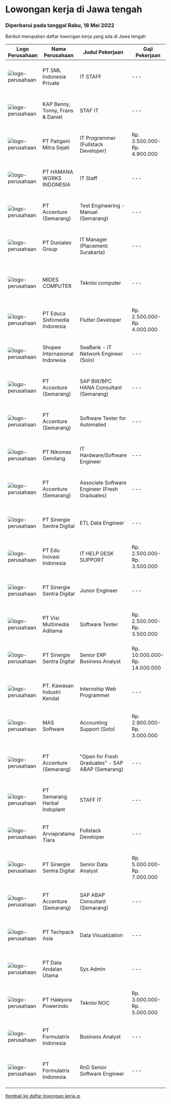 
  # Lowongan kerja di Jawa tengah

  ### Diperbarui pada tanggal Rabu, 18 Mei 2022

  Berikut merupakan daftar lowongan kerja yang ada di Jawa tengah

  |Logo Perusahaan | Nama Perusahaan | Judul Pekerjaan | Gaji Pekerjaan | Lokasi | Deskripsi | Tanggal diunggah | Pranala |
  | -------------- | --------------- | --------------- | --------- | --------- | -------------- | ------- | ----------- |
  |![logo-perusahaan](https://image-service-cdn.seek.com.au/7496821e074b9e4c4cad694f2cf8a095a8faed30/ee4dce1061f3f616224767ad58cb2fc751b8d2dc)|PT SML Indonesia Private|IT STAFF|---|Semarang|IT STAFF SEMARANGRequirements :·        Minimum S1 Any major·        Maximum 35 years old·        LAN and WAN·        Honesty,...|Selasa, 17 Mei 2022|https://www.jobstreet.co.id/id/job/it-staff-3885114?token=0~594fc954-4ae6-4454-b4b6-c150cdd4cad3&sectionRank=1&jobId=jobstreet-id-job-3885114|
|![logo-perusahaan](https://image-service-cdn.seek.com.au/78aea4a2abe246cb49af57865113eb5ea82a0e39/ee4dce1061f3f616224767ad58cb2fc751b8d2dc)|KAP Benny, Tonny, Frans & Daniel|STAF IT|---|Semarang|Menguasai Program Komputer,Membuat program baik aplikasi maupun system operasidengan menggunakan bahasa pemrograman yang ada,Mengolah database dan...|Rabu, 18 Mei 2022|https://www.jobstreet.co.id/id/job/staf-it-3886029?token=0~594fc954-4ae6-4454-b4b6-c150cdd4cad3&sectionRank=2&jobId=jobstreet-id-job-3886029|
|![logo-perusahaan](https://image-service-cdn.seek.com.au/9b7df2ab0d979d4271d919cb3250ae5c63c18055/ee4dce1061f3f616224767ad58cb2fc751b8d2dc)|PT Patigeni Mitra Sejati|IT Programmer (Fullstack Developer)|Rp. 3.500.000-Rp. 4.900.000|Semarang|Kualifikasi: Pendidikan D3/S1 Teknik Informatika/Sistem Informasi/Desain Komunikasi Visual, terbuka untuk lulusan SMK Ilmu Komputer/Multimedia. Usia...|Selasa, 17 Mei 2022|https://www.jobstreet.co.id/id/job/it-programmer-fullstack-developer-3884708?token=0~594fc954-4ae6-4454-b4b6-c150cdd4cad3&sectionRank=3&jobId=jobstreet-id-job-3884708|
|![logo-perusahaan](https://image-service-cdn.seek.com.au/dd8b0ef9c76cb71573d6e0143bc6a87277718290/ee4dce1061f3f616224767ad58cb2fc751b8d2dc)|PT HAMANA WORKS INDONESIA|IT Staff|---|Tegal|Uraian tugas : Troubleshoot computer, printer dan jaringan Diagnosa system error dan issue lainnya Memantau traffic email Pemeliharaan CCTV, Finger...|Jumat, 13 Mei 2022|https://www.jobstreet.co.id/id/job/it-staff-3882022?token=0~594fc954-4ae6-4454-b4b6-c150cdd4cad3&sectionRank=4&jobId=jobstreet-id-job-3882022|
|![logo-perusahaan](https://image-service-cdn.seek.com.au/8aa7e8c3c88d5c5ab00a361acc5db1fab244b0c5/ee4dce1061f3f616224767ad58cb2fc751b8d2dc)|PT Accenture (Semarang)|Test Engineering - Manual (Semarang)|---|Semarang|Responsibilities: Analyzing an organization and designing its processes and system Apply business and functional knowledge including testing...|Selasa, 17 Mei 2022|https://www.jobstreet.co.id/id/job/test-engineering-manual-semarang-3884891?token=0~594fc954-4ae6-4454-b4b6-c150cdd4cad3&sectionRank=5&jobId=jobstreet-id-job-3884891|
|![logo-perusahaan](https://image-service-cdn.seek.com.au/9ae8aad4308070437402caaa983b8a7c2c573dc8/ee4dce1061f3f616224767ad58cb2fc751b8d2dc)|PT Duniatex Group|IT Manager (Placement: Surakarta)|---|Surakarta|Qualifications: Bachelor's degree in Information Technology, Computer Science, Information Systems, or a related field, or equivalent experience Age...|Sabtu, 14 Mei 2022|https://www.jobstreet.co.id/id/job/it-manager-placement%3A-surakarta-3883149?token=0~594fc954-4ae6-4454-b4b6-c150cdd4cad3&sectionRank=6&jobId=jobstreet-id-job-3883149|
|![logo-perusahaan](https://image-service-cdn.seek.com.au/aad02359809991ca7c509bc91c5d4f8636b8b284/ee4dce1061f3f616224767ad58cb2fc751b8d2dc)|MIDES COMPUTER|Teknisi computer|---|Purwokerto|DI BUTUHKAN SEGERA UNTUK POSISI TEKNISI KOMPUTER UARAIAN PEKERJAAN :-MEREPARASI HARDWARE KOMPUTER-MEREPARASI BAGIAN HARDWARE KOMPUTER SEPERTI HARDISK...|Senin, 16 Mei 2022|https://www.jobstreet.co.id/id/job/teknisi-computer-3883629?token=0~594fc954-4ae6-4454-b4b6-c150cdd4cad3&sectionRank=7&jobId=jobstreet-id-job-3883629|
|![logo-perusahaan](https://image-service-cdn.seek.com.au/9e459e4a3ea31c4bf03c13598af4814e9f9938ed/ee4dce1061f3f616224767ad58cb2fc751b8d2dc)|PT Educa Sisfomedia Indonesia|Flutter Developer|Rp. 2.500.000-Rp. 4.000.000|Salatiga|Tugas dan Tanggung Jawab Mengembangkan apps dan atau web berbasis Flutter Melakukan integrasi dengan Backend API Melakukan pengujian internal apps...|Selasa, 17 Mei 2022|https://www.jobstreet.co.id/id/job/flutter-developer-3884341?token=0~594fc954-4ae6-4454-b4b6-c150cdd4cad3&sectionRank=8&jobId=jobstreet-id-job-3884341|
|![logo-perusahaan](https://image-service-cdn.seek.com.au/fdd388d7c0660b20f42d51ac7a110a26e88e3d6c/ee4dce1061f3f616224767ad58cb2fc751b8d2dc)|Shopee Internasional Indonesia|SeaBank - IT Network Engineer (Solo)|---|Jawa Tengah|Job Description: Analyze requirements and perform network and system solutions, planning, installation, and setup of network and system architecture....|Kamis, 12 Mei 2022|https://www.jobstreet.co.id/id/job/seabank-it-network-engineer-solo-3881238?token=0~594fc954-4ae6-4454-b4b6-c150cdd4cad3&sectionRank=9&jobId=jobstreet-id-job-3881238|
|![logo-perusahaan](https://image-service-cdn.seek.com.au/1c2e28fa09a87d89b9dac6106fdc6fa435c484bb/ee4dce1061f3f616224767ad58cb2fc751b8d2dc)|PT Accenture (Semarang)|SAP BW/BPC HANA Consultant (Semarang)|---|Semarang|Responsibilities: Participate in requirement gathering and design phase to define business requirements and data flow design Perform BW/BPC system...|Selasa, 17 Mei 2022|https://www.jobstreet.co.id/id/job/sap-bw-bpc-hana-consultant-semarang-3884789?token=0~594fc954-4ae6-4454-b4b6-c150cdd4cad3&sectionRank=10&jobId=jobstreet-id-job-3884789|
|![logo-perusahaan](https://image-service-cdn.seek.com.au/1c2e28fa09a87d89b9dac6106fdc6fa435c484bb/ee4dce1061f3f616224767ad58cb2fc751b8d2dc)|PT Accenture (Semarang)|Software Tester for Automated|---|Semarang|Job Description Analyzing an organization and designing its processes and system Apply business and functional knowledge including testing standards,...|Sabtu, 14 Mei 2022|https://www.jobstreet.co.id/id/job/software-tester-for-automated-3872119?token=0~594fc954-4ae6-4454-b4b6-c150cdd4cad3&sectionRank=11&jobId=jobstreet-id-job-3872119|
|![logo-perusahaan](https://image-service-cdn.seek.com.au/b1312aff5418d0b13af4553f55b261fee877e27a/ee4dce1061f3f616224767ad58cb2fc751b8d2dc)|PT Nikomas Gemilang|IT Hardware/Software Engineer|---|Pekalongan|Responsibilities: Setting up and installing new hardware and software systems. Diagnosing and troubleshooting computer issues. Maintaining hardware...|Rabu, 11 Mei 2022|https://www.jobstreet.co.id/id/job/it-hardware-software-engineer-3878639?token=0~594fc954-4ae6-4454-b4b6-c150cdd4cad3&sectionRank=12&jobId=jobstreet-id-job-3878639|
|![logo-perusahaan](https://image-service-cdn.seek.com.au/1c2e28fa09a87d89b9dac6106fdc6fa435c484bb/ee4dce1061f3f616224767ad58cb2fc751b8d2dc)|PT Accenture (Semarang)|Associate Software Engineer (Fresh Graduates)|---|Semarang|Responsibility: Responsible for Programming-related tasks such as coding, testing and implementation. Qualifications: Bachelor's Degree is required...|Sabtu, 14 Mei 2022|https://www.jobstreet.co.id/id/job/associate-software-engineer-fresh-graduates-3872113?token=0~594fc954-4ae6-4454-b4b6-c150cdd4cad3&sectionRank=13&jobId=jobstreet-id-job-3872113|
|![logo-perusahaan](https://image-service-cdn.seek.com.au/bd98c12e20bf96961412c1d1500df43d061c59fe/ee4dce1061f3f616224767ad58cb2fc751b8d2dc)|PT Sinergie Sentra Digital|ETL Data Engineer|---|Semarang|About UsPort Cities has been awarded the Best Odoo Partner in the APAC region for three consecutive years (2019, 2020, 2021) and we are currently the...|Senin, 16 Mei 2022|https://www.jobstreet.co.id/id/job/etl-data-engineer-3883683?token=0~594fc954-4ae6-4454-b4b6-c150cdd4cad3&sectionRank=14&jobId=jobstreet-id-job-3883683|
|![logo-perusahaan](https://image-service-cdn.seek.com.au/01a3806715d3b8c3e5b5f7046cb2593351a847cd/ee4dce1061f3f616224767ad58cb2fc751b8d2dc)|PT Edu Inovasi Indonesia|IT HELP DESK SUPPORT|Rp. 2.500.000-Rp. 3.500.000|Semarang|PT. EDU INOVASI INDONESIA [EDUBRAND], kantor pusat di Kota Semarang, membutuhkan Staf IT &amp; HelpDesk [IT HELP DESK SUPPORT] Full Time dengan...|Kamis, 12 Mei 2022|https://www.jobstreet.co.id/id/job/it-help-desk-support-3879645?token=0~594fc954-4ae6-4454-b4b6-c150cdd4cad3&sectionRank=15&jobId=jobstreet-id-job-3879645|
|![logo-perusahaan](https://image-service-cdn.seek.com.au/bd98c12e20bf96961412c1d1500df43d061c59fe/ee4dce1061f3f616224767ad58cb2fc751b8d2dc)|PT Sinergie Sentra Digital|Junior Engineer|---|Semarang|About UsPort Cities has been awarded the Best Odoo Partner in the APAC region for three consecutive years (2019, 2020, 2021) and we are currently the...|Sabtu, 14 Mei 2022|https://www.jobstreet.co.id/id/job/junior-engineer-3870495?token=0~594fc954-4ae6-4454-b4b6-c150cdd4cad3&sectionRank=16&jobId=jobstreet-id-job-3870495|
|![logo-perusahaan](https://image-service-cdn.seek.com.au/b8528c389ba1b59ec14f571684d5a518b5b2a7b1/ee4dce1061f3f616224767ad58cb2fc751b8d2dc)|PT Visi Multimedia Aditama|Software Tester|Rp. 2.500.000-Rp. 3.500.000|Jawa Tengah|Responsibilities : Use and test software to identify and eliminate bugs in applications. Performe specific tests, examines all aspects of a product...|Jumat, 13 Mei 2022|https://www.jobstreet.co.id/id/job/software-tester-3882662?token=0~594fc954-4ae6-4454-b4b6-c150cdd4cad3&sectionRank=17&jobId=jobstreet-id-job-3882662|
|![logo-perusahaan](https://image-service-cdn.seek.com.au/bd98c12e20bf96961412c1d1500df43d061c59fe/ee4dce1061f3f616224767ad58cb2fc751b8d2dc)|PT Sinergie Sentra Digital|Senior ERP Business Analyst|Rp. 10.000.000-Rp. 14.000.000|Jakarta Raya|About UsPort Cities has been awarded the Best Odoo Partner in the APAC region for three consecutive years (2019, 2020, 2021) and we are currently the...|Sabtu, 14 Mei 2022|https://www.jobstreet.co.id/id/job/senior-erp-business-analyst-3870491?token=0~594fc954-4ae6-4454-b4b6-c150cdd4cad3&sectionRank=18&jobId=jobstreet-id-job-3870491|
|![logo-perusahaan](https://image-service-cdn.seek.com.au/4777cfd62677e825f561371d10c35c5b1b981348/ee4dce1061f3f616224767ad58cb2fc751b8d2dc)|PT. Kawasan Industri Kendal|Internship Web Programmer|---|Jawa Tengah|Build fully functional programs writing, clean, and testable code for ERP System using Laravel Design user interface and web layout using HTML/CSS...|Jumat, 13 Mei 2022|https://www.jobstreet.co.id/id/job/internship-web-programmer-3881733?token=0~594fc954-4ae6-4454-b4b6-c150cdd4cad3&sectionRank=19&jobId=jobstreet-id-job-3881733|
|![logo-perusahaan](https://image-service-cdn.seek.com.au/d4204c1edba3b3ce017f3714d1d711594b096064/ee4dce1061f3f616224767ad58cb2fc751b8d2dc)|MAS Software|Accounting Support (Solo)|Rp. 2.900.000-Rp. 3.000.000|Surakarta|Benefits: Work, learn a lot, and have fun doing it. What's not to love? Want high salary? If you perform well, you will get it! Work, learn a lot, and...|Kamis, 12 Mei 2022|https://www.jobstreet.co.id/id/job/accounting-support-solo-3879501?token=0~594fc954-4ae6-4454-b4b6-c150cdd4cad3&sectionRank=20&jobId=jobstreet-id-job-3879501|
|![logo-perusahaan](https://image-service-cdn.seek.com.au/1c2e28fa09a87d89b9dac6106fdc6fa435c484bb/ee4dce1061f3f616224767ad58cb2fc751b8d2dc)|PT Accenture (Semarang)|"Open for Fresh Graduates" - SAP ABAP (Semarang)|---|Semarang|About AccentureAccenture is a global professional services company with leading capabilities in digital, cloud, and security. Combining unmatched...|Sabtu, 14 Mei 2022|https://www.jobstreet.co.id/id/job/open-for-fresh-graduates-sap-abap-semarang-3872115?token=0~594fc954-4ae6-4454-b4b6-c150cdd4cad3&sectionRank=21&jobId=jobstreet-id-job-3872115|
|![logo-perusahaan](https://i.ibb.co/sqvTCh9/112815900-stock-vector-no-image-available-icon-flat-vector.webp)|PT Semarang Herbal Indoplant|STAFF IT|---|Semarang|Kualifikasi : Usia maksimal 30 tahun S1 Teknik Informatika /S1 Sistem Informasi / S1 Manajemen Informatika Berpengalaman dan Menguasai PHP &amp; My...|Rabu, 11 Mei 2022|https://www.jobstreet.co.id/id/job/staff-it-3878200?token=0~594fc954-4ae6-4454-b4b6-c150cdd4cad3&sectionRank=22&jobId=jobstreet-id-job-3878200|
|![logo-perusahaan](https://image-service-cdn.seek.com.au/4c20dfbfb3d7be21ede637da083d68c43bc8e4ba/ee4dce1061f3f616224767ad58cb2fc751b8d2dc)|PT Arviapratama Tiara|Fullstack Developer|---|Jakarta Raya|Job Description:Arvia Group is hiring for a Fullstack Developer to be based in either Jakarta or Semarang to help build and refine the foundations of...|Jumat, 13 Mei 2022|https://www.jobstreet.co.id/id/job/fullstack-developer-3882198?token=0~594fc954-4ae6-4454-b4b6-c150cdd4cad3&sectionRank=23&jobId=jobstreet-id-job-3882198|
|![logo-perusahaan](https://image-service-cdn.seek.com.au/bd98c12e20bf96961412c1d1500df43d061c59fe/ee4dce1061f3f616224767ad58cb2fc751b8d2dc)|PT Sinergie Sentra Digital|Senior Data Analyst|Rp. 5.000.000-Rp. 7.000.000|Semarang|About UsPort Cities has been awarded the Best Odoo Partner in the APAC region for three consecutive years (2019, 2020, 2021) and we are currently the...|Jumat, 13 Mei 2022|https://www.jobstreet.co.id/id/job/senior-data-analyst-3870147?token=0~594fc954-4ae6-4454-b4b6-c150cdd4cad3&sectionRank=24&jobId=jobstreet-id-job-3870147|
|![logo-perusahaan](https://image-service-cdn.seek.com.au/1c2e28fa09a87d89b9dac6106fdc6fa435c484bb/ee4dce1061f3f616224767ad58cb2fc751b8d2dc)|PT Accenture (Semarang)|SAP ABAP Consultant (Semarang)|---|Semarang|Key responsibilities may include: Planning, monitoring, and managing all development tasks. Create development standards and checklists. Supervising,...|Jumat, 13 Mei 2022|https://www.jobstreet.co.id/id/job/sap-abap-consultant-semarang-3870128?token=0~594fc954-4ae6-4454-b4b6-c150cdd4cad3&sectionRank=25&jobId=jobstreet-id-job-3870128|
|![logo-perusahaan](https://image-service-cdn.seek.com.au/077a3fa0aadb1f542c94fddb7c99a113f63925b5/ee4dce1061f3f616224767ad58cb2fc751b8d2dc)|PT Techpack Asia|Data Visualization|---|Demak|Kualifikasi: Pendidikan min. D3/S1 Jurusan Teknik Informatika /Manajemen Informatika /Teknik Komputer/ Matematika/ Statistika, IPK Min. 3,00 Mengerti...|Rabu, 11 Mei 2022|https://www.jobstreet.co.id/id/job/data-visualization-3878280?token=0~594fc954-4ae6-4454-b4b6-c150cdd4cad3&sectionRank=26&jobId=jobstreet-id-job-3878280|
|![logo-perusahaan](https://image-service-cdn.seek.com.au/fecaee7cd60b41a34832d127b763d7ff1d145203/ee4dce1061f3f616224767ad58cb2fc751b8d2dc)|PT Data Andalan Utama|Sys Admin|---|Semarang|Persyaratan:- Memiliki gelar Sarjana (S1) Ilmu Komputer / Teknologi Informasi- Menguasai Linux OS and Windows OS- Menguasai Virtualization- Pengalaman...|Selasa, 10 Mei 2022|https://www.jobstreet.co.id/id/job/sys-admin-3875832?token=0~594fc954-4ae6-4454-b4b6-c150cdd4cad3&sectionRank=27&jobId=jobstreet-id-job-3875832|
|![logo-perusahaan](https://image-service-cdn.seek.com.au/4ca42e10d5d47e5e7fc82c0289dbdd2f346a5eed/ee4dce1061f3f616224767ad58cb2fc751b8d2dc)|PT Haleyora Powerindo|Teknisi NOC|Rp. 3.000.000-Rp. 5.000.000|Semarang|Kualifikasi Pekerjaan: Pendidikan minimal SMK, diutamakan dari Jurusan Teknik Elektro, Telekomunikasi dan Teknologi Informasi / Teknik Komputer....|Selasa, 10 Mei 2022|https://www.jobstreet.co.id/id/job/teknisi-noc-3876663?token=0~594fc954-4ae6-4454-b4b6-c150cdd4cad3&sectionRank=28&jobId=jobstreet-id-job-3876663|
|![logo-perusahaan](https://image-service-cdn.seek.com.au/3fe11e0a9e6ce117e7b36170e1750cf68c13eaba/ee4dce1061f3f616224767ad58cb2fc751b8d2dc)|PT Formulatrix Indonesia|Business Analyst|---|Salatiga|Job Description: Interact with stakeholders and subject matter experts to understand business problems and needs. Gather, document, and analyze...|Kamis, 12 Mei 2022|https://www.jobstreet.co.id/id/job/business-analyst-3880117?token=0~594fc954-4ae6-4454-b4b6-c150cdd4cad3&sectionRank=29&jobId=jobstreet-id-job-3880117|
|![logo-perusahaan](https://image-service-cdn.seek.com.au/3fe11e0a9e6ce117e7b36170e1750cf68c13eaba/ee4dce1061f3f616224767ad58cb2fc751b8d2dc)|PT Formulatrix Indonesia|RnD Senior Software Engineer|---|Salatiga|Job Responsibilities: Design, develop, and improve robotic systems software from the ground up. Use your R&amp;D skills to create prototypes which...|Jumat, 13 Mei 2022|https://www.jobstreet.co.id/id/job/rnd-senior-software-engineer-3881536?token=0~594fc954-4ae6-4454-b4b6-c150cdd4cad3&sectionRank=30&jobId=jobstreet-id-job-3881536|


  [Kembali ke daftar lowongan kerja 🔙](../README.md#daftar-lowongan-kerja)
  